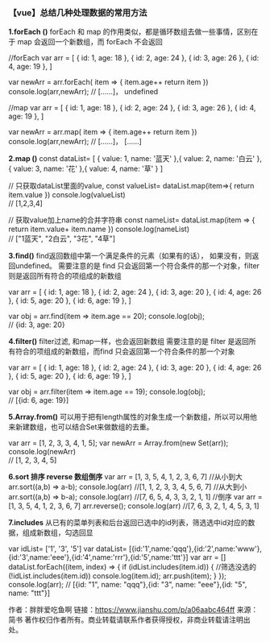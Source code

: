 ### 【vue】总结几种处理数据的常用方法

**1.forEach ()**
forEach 和 map 的作用类似，都是循环数组去做一些事情，区别在于 map 会返回一个新数组，而 forEach 不会返回

//forEach
var arr = [
    { id: 1, age: 18 },
    { id: 2, age: 24 },
    { id: 3, age: 26 },
    { id: 4, age: 19 },
]

var newArr = arr.forEach( item => {
    item.age++
    return item
})
console.log(arr,newArr);
// [……]， undefined

//map
var arr = [
    { id: 1, age: 18 },
    { id: 2, age: 24 },
    { id: 3, age: 26 },
    { id: 4, age: 19 },
]

var newArr = arr.map( item => {
    item.age++
    return item
})
console.log(arr,newArr);
// [……]， [……]

**2.map ()**
const dataList= [
    {
        value: 1,
        name: '蓝天'
    },{
        value: 2,
        name: '白云'
    },{
        value: 3,
        name: '花'
    },{
        value: 4,
        name: '草'
    }
]

// 只获取dataList里面的value,
const valueList= dataList.map(item=>{
    return item.value
})
console.log(valueList)    
// [1,2,3,4]

// 获取value加上name的合并字符串
const nameList= dataList.map(item => {
    return item.value+ item.name
})
console.log(nameList)    
// ["1蓝天", "2白云", "3花", "4草"]

**3.find()**
find返回数组中第一个满足条件的元素（如果有的话）， 如果没有，则返回undefined。
需要注意的是 find 只会返回第一个符合条件的那一个对象，filter 则是返回所有符合的项组成的新数组

var arr = [
    { id: 1, age: 18 },
    { id: 2, age: 24 },
    { id: 3, age: 20 },
    { id: 4, age: 26 },
    { id: 5, age: 20 },
    { id: 6, age: 19 },
]

var obj = arr.find(item => item.age == 20);
console.log(obj);    
// {id: 3, age: 20}

**4.filter()**
filter过滤, 和map一样，也会返回新数组
需要注意的是 filter 是返回所有符合的项组成的新数组，而find 只会返回第一个符合条件的那一个对象

var arr = [
    { id: 1, age: 18 },
    { id: 2, age: 24 },
    { id: 3, age: 20 },
    { id: 4, age: 26 },
    { id: 5, age: 20 },
    { id: 6, age: 19 },
]

var obj = arr.filter(item => item.age == 19);
console.log(obj);    
// [{id: 6, age: 19}]

**5.Array.from()**
可以用于把有length属性的对象生成一个新数组，所以可以用他来新建数组，也可以结合Set来做数组的去重。

var arr = [1, 2, 3, 3, 4, 1, 5];
var newArr = Array.from(new Set(arr));
console.log(newArr)    
 // [1, 2, 3, 4, 5]

**6.sort 排序 reverse 数组倒序**
var arr = [1, 3, 5, 4, 1, 2, 3, 6, 7]
//从小到大
arr.sort((a,b) => a-b);
console.log(arr)     //[1, 1, 2, 3, 3, 4, 5, 6, 7]
//从大到小
arr.sort((a,b) => b-a);
console.log(arr)     //[7, 6, 5, 4, 3, 3, 2, 1, 1]
//倒序
var arr = [1, 3, 5, 4, 1, 2, 3, 6, 7]
arr.reverse();
console.log(arr)     //[7, 6, 3, 2, 1, 4, 5, 3, 1]

**7.includes**
从已有的菜单列表和后台返回已选中的id列表，筛选选中id对应的数据，组成新数组，勾选回显

var idList= ['1', '3', '5']
var dataList= [{id:'1',name:'qqq'},{id:'2',name:'www'},{id:'3',name:'eee'},{id:'4',name:'rrr'},{id:'5',name:'ttt'}]
var arr = []
dataList.forEach((item, index) => {
     if (idList.includes(item.id)) {   //筛选没选的 (!idList.includes(item.id))
          console.log(item.id);
          arr.push(item);
     }
 });
console.log(arr);
//  [{id: "1", name: "qqq"},{id: "3", name: "eee"},{id: "5", name: "ttt"}]

作者：胖胖爱吃鱼啊
链接：https://www.jianshu.com/p/a06aabc464ff
来源：简书
著作权归作者所有。商业转载请联系作者获得授权，非商业转载请注明出处。